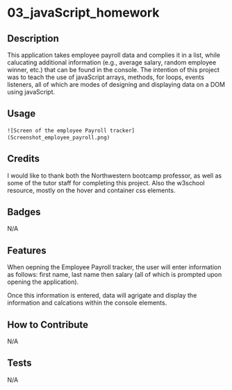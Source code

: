 # 03_javaScript_homework

## Description

This application takes employee payroll data and complies it in a list, while calucating additional information (e.g., average salary, random employee winner, etc.) that can be found in the console. The intention of this project was to teach the use of javaScript arrays, methods, for loops, events listeners, all of which are modes of designing and displaying data on a DOM using javaScript. 

## Usage

  
    ![Screen of the employee Payroll tracker](Screenshot_employee_payroll.png)
  

## Credits

I would like to thank both the Northwestern bootcamp professor, as well as some of the tutor staff for completing this project. Also the w3school resource, mostly on the hover and container css elements.

## Badges

N/A

## Features

When oepning the Employee Payroll tracker, the user will enter information as follows: first name, last name then salary (all of which is prompted upon opening the application).

Once this information is entered, data will agrigate and display the information and calcations within the console elements.

## How to Contribute

N/A

## Tests

N/A
